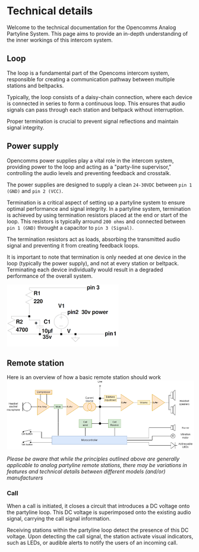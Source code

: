 # Technical details

Welcome to the technical documentation for the Opencomms Analog Partyline System. This page aims to provide an in-depth understanding of the inner workings of this intercom system.

## Loop
The loop is a fundamental part of the Opencoms intercom system, responsible for creating a communication pathway between multiple stations and beltpacks.

Typically, the loop consists of a daisy-chain connection, where each device is connected in series to form a continuous loop. This ensures that audio signals can pass through each station and beltpack without interruption. 

Proper termination is crucial to prevent signal reflections and maintain signal integrity. 


## Power supply
Opencomms power supplies play a vital role in the intercom system, providing power to the loop and acting as a "party-line supervisor," controlling the audio levels and preventing feedback and crosstalk.

The power supplies are designed to supply a clean `24-30VDC` between `pin 1 (GND)` and `pin 2 (VCC)`. 

Termination is a critical aspect of setting up a partyline system to ensure optimal performance and signal integrity.
In a partyline system, termination is achieved by using termination resistors placed at the end or start of the loop. This resistors is typically arround `200 ohms` and connected between `pin 1 (GND)` throught a capacitor to `pin 3 (Signal)`. 

The termination resistors act as loads, absorbing the transmitted audio signal and preventing it from creating feedback loops.

It is important to note that termination is only needed at one device in the loop (typically the power supply), and not at every station or beltpack. Terminating each device individually would result in a degraded performance of the overall system.

![](psu_spice.png)


## Remote station
Here is an overview of how a basic remote station should work
![](technical-details-remote-station-design.drawio.png)

*Please be aware that while the principles outlined above are generally applicable to analog partyline remote stations, there may be variations in features and technical details between different models (and/or) manufacturers*

### Call
When a call is initiated, it closes a circuit that introduces a DC voltage onto the partyline loop. This DC voltage is superimposed onto the existing audio signal, carrying the call signal information.

Receiving stations within the partyline loop detect the presence of this DC voltage. Upon detecting the call signal, the station activate visual indicators, such as LEDs, or audible alerts to notify the users of an incoming call.